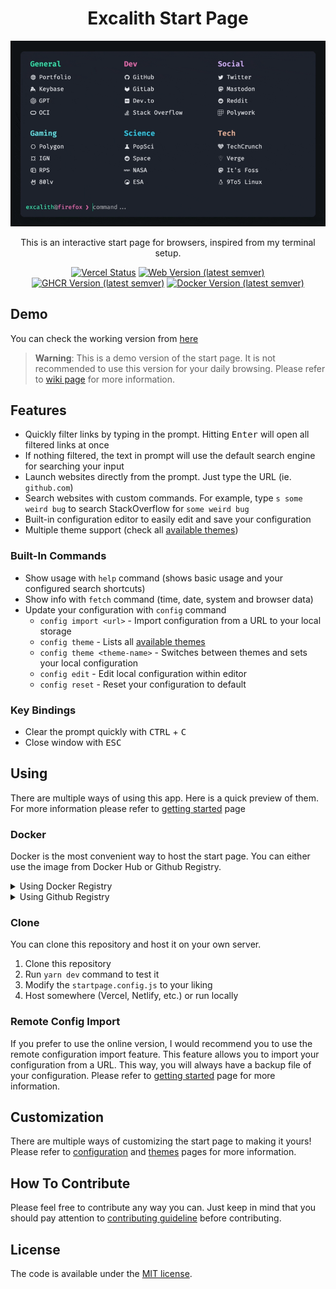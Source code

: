 <div align="center">
	<h1 align="center">Excalith Start Page</h1>
	<img src=".github/startpage.gif" />

This is an interactive start page for browsers, inspired from my terminal setup.

[![Vercel Status](https://therealsujitk-vercel-badge.vercel.app/?app=excalith-start-page)](https://excalith-start-page.vercel.app)
[![Web Version (latest semver)](https://img.shields.io/github/package-json/v/excalith/excalith-start-page?label=web)](https://github.com/excalith/excalith-start-page)
[![GHCR Version (latest semver)](https://img.shields.io/github/v/tag/excalith/excalith-start-page?sort=semver&label=ghcr)](https://github.com/excalith/excalith-start-page)
[![Docker Version (latest semver)](https://img.shields.io/docker/v/excalith/start-page?sort=semver&label=docker)](https://hub.docker.com/r/excalith/start-page)

</div>

## Demo

You can check the working version from [here](https://excalith-start-page.vercel.app)

> **Warning**: This is a demo version of the start page. It is not recommended to use this version for your daily browsing. Please refer to [wiki page](https://github.com/excalith/excalith-start-page/wiki/Getting-Started) for more information.


## Features

- Quickly filter links by typing in the prompt. Hitting <kbd>Enter</kbd> will open all filtered links at once
- If nothing filtered, the text in prompt will use the default search engine for searching your input
- Launch websites directly from the prompt. Just type the URL (ie. `github.com`)
- Search websites with custom commands. For example, type `s some weird bug` to search StackOverflow for `some weird bug`
- Built-in configuration editor to easily edit and save your configuration
- Multiple theme support (check all [available themes](./public/themes/))

### Built-In Commands

- Show usage with `help` command (shows basic usage and your configured search shortcuts)
- Show info with `fetch` command (time, date, system and browser data)
- Update your configuration with `config` command
  - `config import <url>` - Import configuration from a URL to your local storage
  - `config theme` - Lists all [available themes](./public/themes/)
  - `config theme <theme-name>` - Switches between themes and sets your local configuration
  - `config edit` - Edit local configuration within editor
  - `config reset` - Reset your configuration to default

### Key Bindings

- Clear the prompt quickly with <kbd>CTRL</kbd> + <kbd>C</kbd>
- Close window with <kbd>ESC</kbd>


## Using

There are multiple ways of using this app. Here is a quick preview of them. For more information please refer to [getting started](https://github.com/excalith/excalith-start-page/wiki/Getting-Started) page
### Docker

Docker is the most convenient way to host the start page. You can either use the image from Docker Hub or Github Registry.

<details>
<summary>Using Docker Registry</summary>
<br>

Pull the latest image
```bash
docker pull excalith/start-page:latest
```

Run the image (change the port mapping of 8080 into something you want)
```bash
docker run --name start-page --restart=always -p 8080:3000 -d excalith/start-page
```
</details>

<details>
<summary>Using Github Registry</summary>
<br>

Pull the latest image
```bash
docker pull ghcr.io/excalith/excalith-start-page:latest
```

Run the image (change the port mapping of 8080 into something you want)
```bash
docker run --name start-page --restart=always -p 8080:3000 -d ghcr.io/excalith/excalith-start-page
```
</details>

### Clone

You can clone this repository and host it on your own server.

1. Clone this repository
2. Run `yarn dev` command to test it
3. Modify the `startpage.config.js` to your liking
4. Host somewhere (Vercel, Netlify, etc.) or run locally

### Remote Config Import

If you prefer to use the online version, I would recommend you to use the remote configuration import feature. This feature allows you to import your configuration from a URL. This way, you will always have a backup file of your configuration. Please refer to [getting started](https://github.com/excalith/excalith-start-page/wiki/Getting-Started) page for more information.

## Customization

There are multiple ways of customizing the start page to making it yours! Please refer to [configuration](https://github.com/excalith/excalith-start-page/wiki/Configuration) and [themes](https://github.com/excalith/excalith-start-page/wiki/Themes) pages for more information.

## How To Contribute

Please feel free to contribute any way you can. Just keep in mind that you should pay attention to [contributing guideline](.github/CONTRIBUTING.md) before contributing.

## License

The code is available under the [MIT license](LICENSE).

